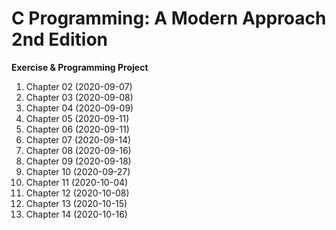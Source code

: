 # C Programming: A Modern Approach 2nd Edition
**Exercise & Programming Project**
1. Chapter 02 (2020-09-07)
2. Chapter 03 (2020-09-08)
3. Chapter 04 (2020-09-09)
4. Chapter 05 (2020-09-11)
5. Chapter 06 (2020-09-11)
6. Chapter 07 (2020-09-14)
7. Chapter 08 (2020-09-16)
8. Chapter 09 (2020-09-18)
9. Chapter 10 (2020-09-27)
10. Chapter 11 (2020-10-04)
11. Chapter 12 (2020-10-08)
12. Chapter 13 (2020-10-15)
13. Chapter 14 (2020-10-16)
